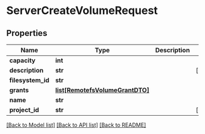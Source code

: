 # ServerCreateVolumeRequest

## Properties
Name | Type | Description | Notes
------------ | ------------- | ------------- | -------------
**capacity** | **int** |  | 
**description** | **str** |  | [optional] 
**filesystem_id** | **str** |  | 
**grants** | [**list[RemotefsVolumeGrantDTO]**](RemotefsVolumeGrantDTO.md) |  | 
**name** | **str** |  | 
**project_id** | **str** |  | [optional] 

[[Back to Model list]](../README.md#documentation-for-models) [[Back to API list]](../README.md#documentation-for-api-endpoints) [[Back to README]](../README.md)

